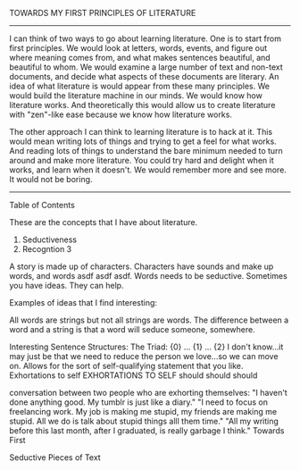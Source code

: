 TOWARDS MY FIRST PRINCIPLES OF LITERATURE 

-------------------------------------------------------------------------------

I can think of two ways to go about learning literature.  One is to start
from first principles.  We would look at letters, words, events, and figure out
where meaning comes from, and what makes sentences beautiful, and beautiful to
whom.  We would examine a large number of text and non-text documents, and
decide what aspects of these documents are literary.  An idea of what
literature is would appear from these many principles.  We would build the
literature machine in our minds.  We would know how literature works.  And
theoretically this would allow us to create literature with "zen"-like ease
because we know how literature works.

The other approach I can think to learning literature is to hack at it.  This
would mean writing lots of things and trying to get a feel for what works.  And
reading lots of things to understand the bare minimum needed to turn around and
make more literature.  You could try hard and delight when it works, and learn
when it doesn't.  We would remember more and see more.  It would not be boring.

-------------------------------------------------------------------------------

Table of Contents

These are the concepts that I have about literature.
1. Seductiveness
2. Recogntion
3 



A story is made up of characters.  Characters have sounds and make up words, 
and words asdf asdf asdf.  Words needs to be seductive.
Sometimes you have ideas.  They can help.

Examples of ideas that I find interesting:


All words are strings but not all strings are words.  The difference between a
word and a string is that a word will seduce someone, somewhere.  

Interesting Sentence Structures:
The Triad: {0} ... {1} ... {2}
I don't know...it may just be that we need to reduce the person we love...so we
can move on.
Allows for the sort of self-qualifying statement that you like.
Exhortations to self
EXHORTATIONS TO SELF
should
should 
should

conversation between two people who are exhorting themselves:
"I haven't done anything good.  My tumblr is just like a diary."
"I need to focus on freelancing work.  My job is making me stupid, my friends
are making me stupid.  All we do is talk about stupid things alll them time."
"All my writing before this last month, after I graduated, is really garbage
I think."
Towards First

Seductive Pieces of Text
